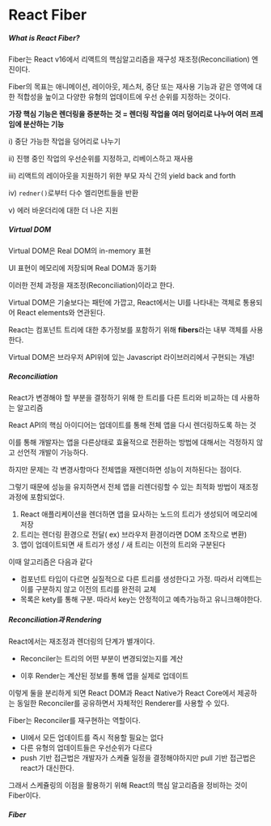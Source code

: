 # React Fiber



##### What is React Fiber?

Fiber는 React v16에서 리액트의 핵심알고리즘을 재구성 재조정(Reconciliation) 엔진이다.

Fiber의 목표는 애니메이션, 레이아웃, 제스처, 중단 또는 재사용 기능과 같은 영역에 대한 적합성을 높이고 다양한 유형의 업데이트에 우선 순위를 지정하는 것이다.



**가장 핵심 기능은 렌더링을 증분하는 것 = 렌더링 작업을 여러 덩어리로 나누어 여러 프레임에 분산하는 기능**



i) 중단 가능한 작업을 덩어리로 나누기

ii) 진행 중인 작업의 우선순위를 지정하고, 리베이스하고 재사용

iii) 리액트의 레이아웃을 지원하기 위한 부모 자식 간의 yield back and forth

iv) `redner()`로부터 다수 엘리먼트들을 반환

v) 에러 바운더리에 대한 더 나은 지원



##### Virtual DOM

Virtual DOM은 Real DOM의 in-memory 표현

UI 표현이 메모리에 저장되며 Real DOM과 동기화

이러한 전체 과정을 재조정(Reconciliation)이라고 한다.



Virtual DOM은 기술보다는 패턴에 가깝고, React에서는 UI를 나타내는 객체로 통용되어 React elements와 연관된다.



React는 컴포넌트 트리에 대한 추가정보를 포함하기 위해  **fibers**라는 내부 객체를 사용한다.

Virtual DOM은 브라우저 API위에 있는 Javascript 라이브러리에서 구현되는 개념!

 

##### Reconciliation

React가 변경해야 할 부분을 결정하기 위해 한 트리를 다른 트리와 비교하는 데 사용하는 알고리즘



React API의 핵심 아이디어는 업데이트를 통해 전체 앱을 다시 렌더링하도록 하는 것

이를 통해 개발자는 앱을 다른상태로 효율적으로 전환하는 방법에 대해서는 걱정하지 않고 선언적 개발이 가능하다.



하지만 문제는 각 변경사항마다 전체앱을 재렌더하면 성능이 저하된다는 점이다.



그렇기 때문에 성능을 유지하면서 전체 앱을 리렌더링할 수 있는 최적화 방법이 재조정 과정에 포함되었다.



1. React 애플리케이션을 렌더하면 앱을 묘사하는 노드의 트리가 생성되어 메모리에 저장
2. 트리는 렌더링 환경으로 전달( ex) 브라우저 환경이라면 DOM 조작으로 변환) 
3. 앱이 업데이트되면 새 트리가 생성 / 새 트리는 이전의 트리와 구분된다



이때 알고리즘은 다음과 같다

- 컴포넌트 타입이 다르면 실질적으로 다른 트리를 생성한다고 가정. 따라서 리액트는 이를 구분하지 않고 이전의 트리를 완전히 교체
- 목록은 kety를 통해 구분. 따라서 key는 안정적이고 예측가능하고 유니크해야한다.



##### Reconciliation과 Rendering

React에서는 재조정과 렌더링의 단계가 별개이다.

- Reconciler는 트리의 어떤 부분이 변경되었는지를 계산

- 이후 Render는 계산된 정보를 통해 앱을 실제로 업데이트



이렇게 둘을 분리하게 되면 React DOM과 React Native가 React Core에서 제공하는 동일한 Reconciler를 공유하면서 자체적인 Renderer를 사용할 수 있다.



Fiber는 Reconciler를 재구현하는 역할이다.

- UI에서 모든 업데이트를 즉시 적용할 필요는 없다
- 다른 유형의 업데이트들은 우선순위가 다르다
- push 기반 접근법은 개발자가 스케쥴 일정을 결정해야하지만 pull 기반 접근법은 react가 대신한다.



그래서 스케쥴링의 이점을 활용하기 위해 React의 핵심 알고리즘을 정비하는 것이 Fiber이다.



##### Fiber






